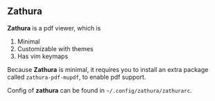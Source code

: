 ## Zathura

**Zathura** is a pdf viewer, which is

1. Minimal
2. Customizable with themes
3. Has vim keymaps

Because **Zathura** is minimal, it requires
you to install an extra package called
`zathura-pdf-mupdf`, to enable pdf support.
 
Config of **zathura** can be found in `~/.config/zathura/zathurarc`.
